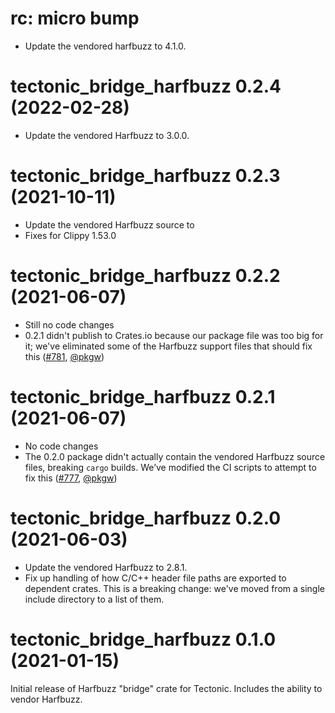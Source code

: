 # rc: micro bump

- Update the vendored harfbuzz to 4.1.0.


# tectonic_bridge_harfbuzz 0.2.4 (2022-02-28)

- Update the vendored Harfbuzz to 3.0.0.


# tectonic_bridge_harfbuzz 0.2.3 (2021-10-11)

- Update the vendored Harfbuzz source to
- Fixes for Clippy 1.53.0


# tectonic_bridge_harfbuzz 0.2.2 (2021-06-07)

- Still no code changes
- 0.2.1 didn't publish to Crates.io because our package file was too big for it;
  we've eliminated some of the Harfbuzz support files that should fix this
  ([#781], [@pkgw])

[#781]: https://github.com/tectonic-typesetting/tectonic/pull/781
[@pkgw]: https://github.com/pkgw


# tectonic_bridge_harfbuzz 0.2.1 (2021-06-07)

- No code changes
- The 0.2.0 package didn't actually contain the vendored Harfbuzz source files,
  breaking `cargo` builds. We’ve modified the CI scripts to attempt to fix this
  ([#777], [@pkgw])

[#777]: https://github.com/tectonic-typesetting/tectonic/pull/777
[@pkgw]: https://github.com/pkgw


# tectonic_bridge_harfbuzz 0.2.0 (2021-06-03)

- Update the vendored Harfbuzz to 2.8.1.
- Fix up handling of how C/C++ header file paths are exported to dependent
  crates. This is a breaking change: we've moved from a single include directory
  to a list of them.


# tectonic_bridge_harfbuzz 0.1.0 (2021-01-15)

Initial release of Harfbuzz "bridge" crate for Tectonic. Includes the ability to
vendor Harfbuzz.
